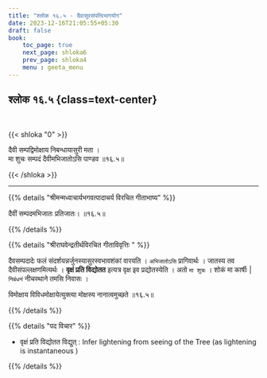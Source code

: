 ```yaml
---
title: "श्लोक १६.५ - दैवासुरसंपत्विभागयोग"
date: 2023-12-16T21:05:55+05:30
draft: false
book:
    toc_page: true
    next_page: shloka6
    prev_page: shloka4
    menu : geeta_menu
---
```




## श्लोक १६.५ {class=text-center}

<br/>

{{< shloka  "0"  >}}

दैवी सम्पद्विमोक्षाय निबन्धायासुरी मता ।  
मा शुचः सम्पदं दैवीमभिजातोऽसि पाण्डव ॥१६.५॥

{{< /shloka >}}

---


{{% details "श्रीमन्मध्वाचार्यभगवत्पादाचर्य विरचित  गीताभाष्य" %}}

दैवीं सम्पदमभिजातः प्रतिजातः। ॥१६.५॥

{{% /details %}}



{{% details "श्रीराघवेन्द्रतीर्थविरचित गीताविवृत्तिः " %}}

दैवसम्पदादेः फलं संदर्शयन्नर्जुनस्यासुरस्वभावशंकां
वारयति । `अभिजातोऽसि` प्रागिवार्थः । 
जातस्य तव दैवीसंपल्लक्षणमित्यर्थः । 
**वृक्षं प्रति विद्योतत** इत्यत्र वृक्ष इव 
प्रद्योतस्येति ।
अतो `मा शुचः` । शोकं मा कार्षीः |
`निबंधनं` नीचस्थाने तमसि निवासः ।  

विमोक्षाय विविधमोक्षायेत्युक्त्या मोक्षस्य 
नानात्वमुच्छते ॥१६.५॥

{{% /details %}}



{{% details "पद विचार" %}}

- वृक्षं प्रति विद्योतत विद्युत् : Infer lightening from seeing of the Tree (as lightening is instantaneous
)

{{% /details %}}
